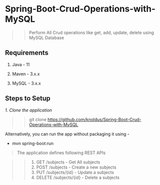 # Spring-Boot-Crud-Operations-with-MySQL

>>Perform All Crud operations like get, add, update, delete using MySQL Database

## Requirements

1. Java - 11

2. Maven - 3.x.x

3. MySQL - 3.x.x

## Steps to Setup

*1. Clone the application*

>> git clone https://github.com/knoldus/Spring-Boot-Crud-Operations-with-MySQL

Alternatively, you can run the app without packaging it using -

* mvn spring-boot:run

> The application defines following REST APIs


>> 1. GET /subjects - Get All subjects
>> 2. POST /subjects - Create a new subjects
>> 3. PUT /subjects/{id} - Update a subjects
>> 4. DELETE /subjects/{id} - Delete a subjects
